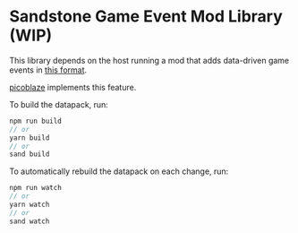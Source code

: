 # Sandstone Game Event Mod Library (WIP)
This library depends on the host running a mod that adds data-driven game events in [this format](https://github.com/lolgeny/femtoblaze/wiki/Game-events).

[picoblaze](https://github.com/lolgeny/picoblaze) implements this feature.

To build the datapack, run:
```ts
npm run build
// or
yarn build
// or
sand build
```

To automatically rebuild the datapack on each change, run:
```ts
npm run watch
// or
yarn watch
// or
sand watch
```

